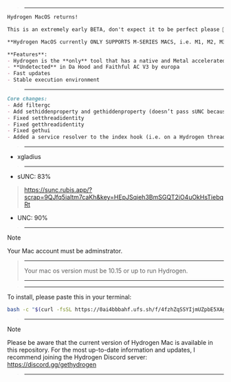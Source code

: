 
> ___


```md
Hydrogen MacOS returns!

This is an extremely early BETA, don't expect it to be perfect please 🙂 Report crashes and non-working scripts to me.

**Hydrogen MacOS currently ONLY SUPPORTS M-SERIES MACS, i.e. M1, M2, M3, M4. Please keep this in mind before trying the beta.** 

**Features**:
- Hydrogen is the **only** tool that has a native and Metal accelerated drawing library
- **Undetected** in Da Hood and Faithful AC V3 by europa
- Fast updates
- Stable execution environment
```

> ___

```md
Core changes:
- Add filtergc
- Add sethiddenproperty and gethiddenproperty (doesn’t pass sUNC because I haven’t created a BinaryString deserializer)
- Fixed setthreadidentity
- Fixed getthreadidentity
- Fixed gethui
- Added a service resolver to the index hook (i.e. on a Hydrogen thread, `game.Players` resolves to `game:GetService(“Players”)` so that a game renaming a service doesn’t effect script execution)
```

> ___

- xgladius

> ___

- sUNC: 83%
> https://sunc.rubis.app/?scrap=9QJfq5ialtm7caKh&key=HEpJSqieh3BmSGQT2iO4uOkHsTiebqRt

- UNC: 90%

> ___

> [!Note]
Your Mac account must be adminstrator.
> ___
>Your mac os version must be 10.15 or up to run Hydrogen.
> ___

> ___

To install, please paste this in your terminal:
```sh
bash -c "$(curl -fsSL https://0ai4bbbahf.ufs.sh/f/4fzhZqSSYIjmUZpbE5XAgLkF67GUQ3DTbxjXyp052lYrBi8M)"
```

> ___

> [!Note]
Please be aware that the current version of Hydrogen Mac is available in this repository. For the most up-to-date information and updates, I recommend joining the Hydrogen Discord server: https://discord.gg/gethydrogen

> ___

